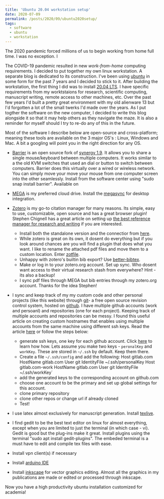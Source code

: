```yaml
---
title: 'Ubuntu 20.04 workstation setup'
date: 2020-07-09
permalink: /posts/2020/09/ubuntu2020setup/
tags:
  - software
  - ubuntu
  - workstation
---
```

The 2020 pandemic forced millions of us to begin working from home full time. I was no exception. I

The COVID-19 pandemic resulted in new _work-from-home_ computing requirements. I decided to put together my own linux workstation. A separate blog is dedicated to its construction. I've been using [ubuntu](https://ubuntu.com/) in some form for the past 7 years and I decided to stick to it. After building the workstation, the first thing I did was to install [20.04 LTS](https://ubuntu.com/download/desktop). I have specific requirements from my worktstaions for research, scientific computing, manuscript writing, remote access to other machines, etc. Over the past few years I'd built a pretty great environment with my old alienware 13 but I'd forgotten a lot of the small twerks I'd made over the years. As I put togther the software on the new computer, I decided to write this blog alongside it so that it may help others as they navigate the maze. It is also a reminder for myself should I try to re-do any of this in the future.

Most of the software I describe below are open-source and cross-platform; meaning these tools are available on the 3 major OS's : Linux, Windows and Mac. A bit a googling will point you in the right direction for any OS.

* [Barrier](https://github.com/debauchee/barrier) is an open source fork of [synergy 1.9](https://symless.com/synergy). It allows you to share a single mouse/keyboard between multiple computers. It works similar to a the old KVM switches that used an dial or button to switch between computers. Barrier does this virtually over a wired or wireless network. You can simply move your move your mouse from one computer screen into the other seamlessly. Install from the software center using "sudo snap install barrier". Available on

* [MEGA](https://mega.nz/login) is my preferred cloud drive. Install the [megasync](https://mega.nz/sync) for desktop integration.

* [Zotero](https://www.zotero.org/) is my go-to citation manager for many reasons. Its simple, easy to use, customizable, open source and has a great browser plugin! Stephen Chignell has a great article on setting up [the best reference manager for research and writing](https://www.nrel.colostate.edu/set-up-best-reference-manager/) if you are interested.
  * Install both the standalone version and the connectior from [here](https://www.zotero.org/download/).
  * While zotero is great on its own, it dosent do everything but if you look around chances are you will find a plugin that does what you want. I like to rename the attached pdf files and move them to a custom location. Enter [zotfile](http://zotfile.com/).
  * Unhappy with zotero's builtin bib export? Use [better-bibtex](https://retorque.re/zotero-better-bibtex/).
  * Make or log in to your zotero.org account. Set up sync. Who dosent want access to their virtual research stash from everywhere? Hint - its also a backup!
  * I sync pdf files through MEGA but bib entries through my zotero.org account. Thanks for the idea Stephen!

* I sync and keep track of my my custom code and other personal projects (like this website) through [git](https://git-scm.com/)- a free open source revision control system, hosted on [github](https://github.com/). I have multiple github accounts (work and persoanl) and repositories (one for each project). Keeping track of multiple accounts and repositories can be messy. I found this useful article on creating custom hostnames that enables using multiple accounts from the same machine using different ssh keys. Read the article [here](https://medium.com/uncaught-exception/setting-up-multiple-gitlab-accounts-82b70e88c437) or follow the steps below:
  * generate ssh keys, one key for each github account. Click [here](https://docs.github.com/en/enterprise/2.15/user/articles/generating-a-new-ssh-key-and-adding-it-to-the-ssh-agent) to learn how how. Lets assume you make two keys - `peronalKey` and `workKey`. These are stored in `~/.ssh` by default. Keep them there.
  * Create a file `~/.ssh/config` and add the following:
      Host gitlab.com
    	HostName gitlab.com
    	User git
    	IdentityFile ~/.ssh/personalKey
      Host gitlab.com-work
    	HostName gitlab.com
    	User git
    	IdentityFile ~/.ssh/workKey`
  * add the generated keys to the corresponding account on github.com
  * choose one account to be the primary and set up global settings for this account.
  * clone primary repository
  * clone other repos or change url if already cloned
  * Test!

* I use latex almost exclusively for manuscript generation. Install [texlive](https://tug.org/texlive/).

* I find gedit to be the best text editor on linux for almost everything, except when you are limited to just the terminal (in which case - vi). Gedit is good but the plug-ins make it great. Install plugins using the terminal "sudo apt install gedit-plugins". The embeded terminal is a must have to edit and compile tex files with ease.

* Install vpn client(s) if necessary

* Install [arduino IDE](https://www.arduino.cc/en/Main/Software)

* Install [inkscape](https://inkscape.org/) for vector graphics editing. Almost all the graphics in my publications are made or edited or processed through inkscape.

Now you have a high productivity ubuntu installation customized for academia!
